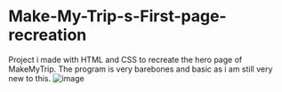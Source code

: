# Make-My-Trip-s-First-page-recreation
Project i made with HTML and CSS to recreate the hero page of MakeMyTrip. The program is very barebones and basic as i am still very new to this. 
![image](https://github.com/user-attachments/assets/4bf3375e-b543-44a4-92e8-fd2aad0c7a4e)
